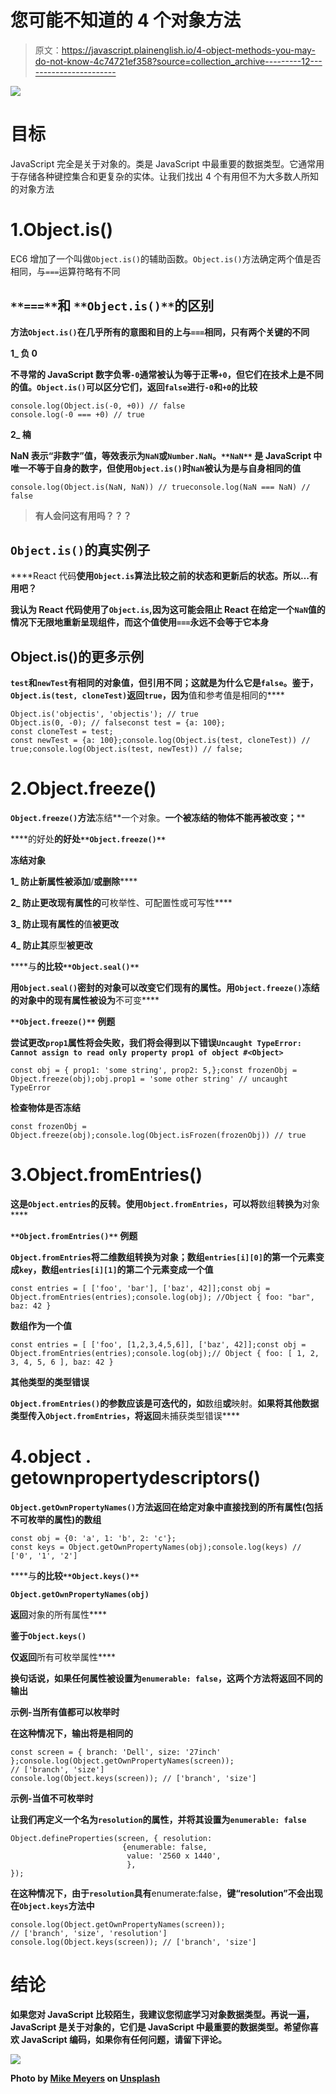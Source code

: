 # 您可能不知道的 4 个对象方法

> 原文：<https://javascript.plainenglish.io/4-object-methods-you-may-do-not-know-4c74721ef358?source=collection_archive---------12----------------------->

![](img/9901949d4c97f4ffc40b49f0bc2cedbb.png)

# 目标

JavaScript 完全是关于对象的。类是 JavaScript 中最重要的数据类型。它通常用于存储各种键控集合和更复杂的实体。让我们找出 4 个有用但不为大多数人所知的对象方法

# 1.Object.is()

EC6 增加了一个叫做`Object.is()`的辅助函数。`Object.is()`方法确定两个值是否相同，与`===`运算符略有不同

## **`**===**`**和** `**Object.is()**`的区别**

**方法`Object.is()`在几乎所有的意图和目的上与`===`相同，只有两个关键的不同**

****1_ 负 0****

**不寻常的 JavaScript 数字负零`-0`通常被认为等于正零`+0`，但它们在技术上是不同的值。`Object.is()`可以区分它们，返回`false`进行`-0`和`+0`的比较**

```
console.log(Object.is(-0, +0)) // false
console.log(-0 === +0) // true
```

****2_ 楠****

**NaN 表示“非数字”值，等效表示为`NaN`或`Number.NaN`。`**NaN**` **是 JavaScript** 中唯一不等于自身的数字，但使用`Object.is()`时`NaN`被认为是与自身相同的值**

```
console.log(Object.is(NaN, NaN)) // trueconsole.log(NaN === NaN) // false
```

> **有人会问这有用吗？？？**

## **`Object.is()`的真实例子**

****React 代码**使用`Object.is`算法比较之前的状态和更新后的状态。所以…有用吧？**

**我认为 React 代码使用了`Object.is`,因为这可能会阻止 React 在给定一个`NaN`值的情况下无限地重新呈现组件，而这个值使用`===`永远不会等于它本身**

## **Object.is()的更多示例**

**`test`和`newTest`有相同的对象值，但引用不同；这就是为什么它是`false`。鉴于，`Object.is(test, cloneTest)`返回`true`，因为**值和参考值是相同的****

```
Object.is('objectis', 'objectis'); // true
Object.is(0, -0); // falseconst test = {a: 100};
const cloneTest = test;
const newTest = {a: 100};console.log(Object.is(test, cloneTest)) // true;console.log(Object.is(test, newTest)) // false;
```

# **2.Object.freeze()**

**`Object.freeze()`方法**冻结**一个对象。**一个被冻结的物体不能再被改变；****

****的好处**的好处`**Object.freeze()**`**

**冻结对象**

**1_ 防止新属性被添加**/**或删除******

**2_ 防止更改现有属性的**可枚举性、可配置性或可写性****

**3_ 防止现有属性的**值**被更改**

**4_ 防止其**原型**被更改**

****与**的比较`**Object.seal()**`**

**用`Object.seal()`密封的对象可以改变它们现有的属性。用`Object.freeze()`冻结的对象中的现有属性被设为**不可变****

**`**Object.freeze()**` **例题****

**尝试更改`prop1`属性将会失败，我们将会得到以下错误`Uncaught TypeError: Cannot assign to read only property prop1 of object #<Object>`**

```
const obj = { prop1: 'some string', prop2: 5,};const frozenObj = Object.freeze(obj);obj.prop1 = 'some other string' // uncaught TypeError
```

****检查物体是否冻结****

```
const frozenObj = Object.freeze(obj);console.log(Object.isFrozen(frozenObj)) // true
```

# **3.Object.fromEntries()**

**这是`Object.entries`的反转。使用`Object.fromEntries`，可以将**数组**转换为**对象****

**`**Object.fromEntries()**` **例题****

**`Object.fromEntries`将二维数组转换为对象；数组`entries[i][0]`的第一个元素变成`key`，数组`entries[i][1]`的第二个元素变成一个值**

```
const entries = [ ['foo', 'bar'], ['baz', 42]];const obj = Object.fromEntries(entries);console.log(obj); //Object { foo: "bar", baz: 42 }
```

****数组作为一个值****

```
const entries = [ ['foo', [1,2,3,4,5,6]], ['baz', 42]];const obj = Object.fromEntries(entries);console.log(obj);// Object { foo: [ 1, 2, 3, 4, 5, 6 ], baz: 42 }
```

****其他类型的类型错误****

**`Object.fromEntries()`的参数应该是可迭代的，如**数组**或**映射。**如果将其他数据类型传入`Object.fromEntries`，将返回**未捕获类型错误****

# **4.object . getownpropertydescriptors()**

**`Object.getOwnPropertyNames()`方法返回在给定对象中直接找到的所有属性(包括不可枚举的属性)的数组**

```
const obj = {0: 'a', 1: 'b', 2: 'c'};
const keys = Object.getOwnPropertyNames(obj);console.log(keys) // ['0', '1', '2']
```

****与**的比较`**Object.keys()**`**

**`Object.getOwnPropertyNames(obj)`**

**返回**对象的所有属性****

**鉴于`Object.keys()`**

**仅返回**所有可枚举属性****

**换句话说，如果任何属性被设置为`enumerable: false`，这两个方法将返回不同的输出**

****示例-当所有值都可以枚举时****

**在这种情况下，输出将是相同的**

```
const screen = { branch: 'Dell', size: '27inch' };console.log(Object.getOwnPropertyNames(screen)); 
// ['branch', 'size']
console.log(Object.keys(screen)); // ['branch', 'size']
```

****示例-当值不可枚举时****

**让我们再定义一个名为`resolution`的属性，并将其设置为`enumerable: false`**

```
Object.defineProperties(screen, { resolution: 
                         {enumerable: false,
                          value: '2560 x 1440',
                          },
});
```

**在这种情况下，由于`resolution`具有**enumerate:false，**键“resolution”不会出现在`Object.keys`方法中**

```
console.log(Object.getOwnPropertyNames(screen)); 
// ['branch', 'size', 'resolution']
console.log(Object.keys(screen)); // ['branch', 'size']
```

# **结论**

**如果您对 JavaScript 比较陌生，我建议您彻底学习对象数据类型。再说一遍，JavaScript 是关于对象的，它们是 JavaScript 中最重要的数据类型。希望你喜欢 JavaScript 编码，如果你有任何问题，请留下评论。**

**![](img/48dfdd7e39eab6c295b58acf64fe57cb.png)**

**Photo by [Mike Meyers](https://unsplash.com/@mike_meyers?utm_source=medium&utm_medium=referral) on [Unsplash](https://unsplash.com?utm_source=medium&utm_medium=referral)**